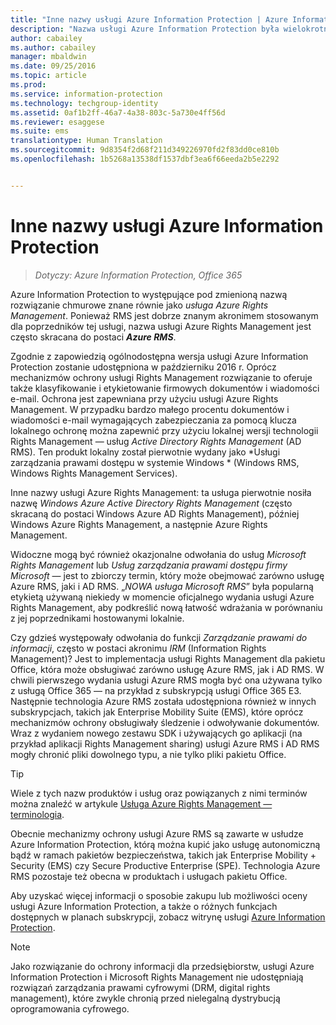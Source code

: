 ```yaml
---
title: "Inne nazwy usługi Azure Information Protection | Azure Information Protection"
description: "Nazwa usługi Azure Information Protection była wielokrotnie zmieniana i możesz ją znać pod jej poprzednią nazwą."
author: cabailey
ms.author: cabailey
manager: mbaldwin
ms.date: 09/25/2016
ms.topic: article
ms.prod: 
ms.service: information-protection
ms.technology: techgroup-identity
ms.assetid: 0af1b2ff-46a7-4a38-803c-5a730e4ff56d
ms.reviewer: esaggese
ms.suite: ems
translationtype: Human Translation
ms.sourcegitcommit: 9d8354f2d68f211d349226970fd2f83dd0ce810b
ms.openlocfilehash: 1b5268a13538df1537dbf3ea6f66eeda2b5e2292


---
```



# <a name="azure-information-protection---also-known-as-"></a>Inne nazwy usługi Azure Information Protection

>*Dotyczy: Azure Information Protection, Office 365*

Azure Information Protection to występujące pod zmienioną nazwą rozwiązanie chmurowe znane równie jako *usługa Azure Rights Management*. Ponieważ RMS jest dobrze znanym akronimem stosowanym dla poprzedników tej usługi, nazwa usługi Azure Rights Management jest często skracana do postaci ***Azure RMS***.

Zgodnie z zapowiedzią ogólnodostępna wersja usługi Azure Information Protection zostanie udostępniona w październiku 2016 r. Oprócz mechanizmów ochrony usługi Rights Management rozwiązanie to oferuje także klasyfikowanie i etykietowanie firmowych dokumentów i wiadomości e-mail. Ochrona jest zapewniana przy użyciu usługi Azure Rights Management. W przypadku bardzo małego procentu dokumentów i wiadomości e-mail wymagających zabezpieczania za pomocą klucza lokalnego ochronę można zapewnić przy użyciu lokalnej wersji technologii Rights Management — usług *Active Directory Rights Management* (AD RMS). Ten produkt lokalny został pierwotnie wydany jako *Usługi zarządzania prawami dostępu w systemie Windows * (Windows RMS, Windows Rights Management Services).

Inne nazwy usługi Azure Rights Management: ta usługa pierwotnie nosiła nazwę *Windows Azure Active Directory Rights Management* (często skracaną do postaci Windows Azure AD Rights Management), później Windows Azure Rights Management, a następnie Azure Rights Management.

Widoczne mogą być również okazjonalne odwołania do usług *Microsoft Rights Management* lub *Usług zarządzania prawami dostępu firmy Microsoft* — jest to zbiorczy termin, który może obejmować zarówno usługę Azure RMS, jaki i AD RMS.  „*NOWA usługa Microsoft RMS*” była popularną etykietą używaną niekiedy w momencie oficjalnego wydania usługi Azure Rights Management, aby podkreślić nową łatwość wdrażania w porównaniu z jej poprzednikami hostowanymi lokalnie.

Czy gdzieś występowały odwołania do funkcji *Zarządzanie prawami do informacji*, często w postaci akronimu *IRM* (Information Rights Management)? Jest to implementacja usługi Rights Management dla pakietu Office, która może obsługiwać zarówno usługę Azure RMS, jak i AD RMS. W chwili pierwszego wydania usługi Azure RMS mogła być ona używana tylko z usługą Office 365 — na przykład z subskrypcją usługi Office 365 E3. Następnie technologia Azure RMS została udostępniona również w innych subskrypcjach, takich jak Enterprise Mobility Suite (EMS), które oprócz mechanizmów ochrony obsługiwały śledzenie i odwoływanie dokumentów. Wraz z wydaniem nowego zestawu SDK i używających go aplikacji (na przykład aplikacji Rights Management sharing) usługi Azure RMS i AD RMS mogły chronić pliki dowolnego typu, a nie tylko pliki pakietu Office. 

> [!TIP]
> Wiele z tych nazw produktów i usług oraz powiązanych z nimi terminów można znaleźć w artykule [Usługa Azure Rights Management — terminologia](../get-started/terminology.md).

Obecnie mechanizmy ochrony usługi Azure RMS są zawarte w usłudze Azure Information Protection, którą można kupić jako usługę autonomiczną bądź w ramach pakietów bezpieczeństwa, takich jak Enterprise Mobility + Security (EMS) czy Secure Productive Enterprise (SPE). Technologia Azure RMS pozostaje też obecna w produktach i usługach pakietu Office.

Aby uzyskać więcej informacji o sposobie zakupu lub możliwości oceny usługi Azure Information Protection, a także o różnych funkcjach dostępnych w planach subskrypcji, zobacz witrynę usługi [Azure Information Protection](https://www.microsoft.com/en-us/cloud-platform/azure-information-protection).

> [!NOTE]
> Jako rozwiązanie do ochrony informacji dla przedsiębiorstw, usługi Azure Information Protection i Microsoft Rights Management nie udostępniają rozwiązań zarządzania prawami cyfrowymi (DRM, digital rights management), które zwykle chronią przed nielegalną dystrybucją oprogramowania cyfrowego. 




<!--HONumber=Jan17_HO4-->


